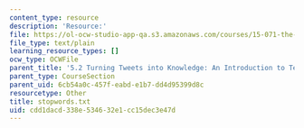 ```yaml
---
content_type: resource
description: 'Resource:'
file: https://ol-ocw-studio-app-qa.s3.amazonaws.com/courses/15-071-the-analytics-edge-spring-2017/cdd1dacd338e534632e1cc15dec3e47d_stopwords.txt
file_type: text/plain
learning_resource_types: []
ocw_type: OCWFile
parent_title: '5.2 Turning Tweets into Knowledge: An Introduction to Text Analytics'
parent_type: CourseSection
parent_uid: 6cb54a0c-457f-eabd-e1b7-dd4d95399d8c
resourcetype: Other
title: stopwords.txt
uid: cdd1dacd-338e-5346-32e1-cc15dec3e47d
---
```


